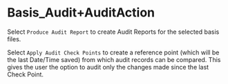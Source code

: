# Basis\_Audit+AuditAction

Select `Produce Audit Report` to create Audit Reports for the selected
basis files.

Select `Apply Audit Check Points` to create a reference point (which
will be the last Date/Time saved) from which audit records can be
compared. This gives the user the option to audit only the changes made
since the last Check Point.
